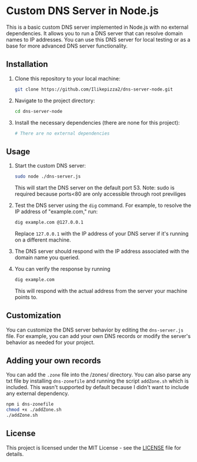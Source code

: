 # Custom DNS Server in Node.js

This is a basic custom DNS server implemented in Node.js with no external dependencies. It allows you to run a DNS server that can resolve domain names to IP addresses. You can use this DNS server for local testing or as a base for more advanced DNS server functionality.

## Installation

1. Clone this repository to your local machine:

   ```bash
   git clone https://github.com/Ilikepizza2/dns-server-node.git
   ```

2. Navigate to the project directory:

   ```bash
   cd dns-server-node
   ```

3. Install the necessary dependencies (there are none for this project):

   ```bash
   # There are no external dependencies
   ```

## Usage

1. Start the custom DNS server:

   ```bash
   sudo node ./dns-server.js
   ```

   This will start the DNS server on the default port 53.
   Note: sudo is required because ports<80 are only accessible through root previliges

2. Test the DNS server using the `dig` command. For example, to resolve the IP address of "example.com," run:

   ```bash
   dig example.com @127.0.0.1
   ```

   Replace `127.0.0.1` with the IP address of your DNS server if it's running on a different machine.

3. The DNS server should respond with the IP address associated with the domain name you queried.

4. You can verify the response by running

    ```bash
    dig example.com
    ```
    This will respond with the actual address from the server your machine points to.

## Customization

You can customize the DNS server behavior by editing the `dns-server.js` file. For example, you can add your own DNS records or modify the server's behavior as needed for your project.

## Adding your own records
You can add the `.zone` file into the /zones/ directory. You can also parse any txt file by installing `dns-zonefile` and running the script `addZone.sh` which is included. This wasn't supported by default because I didn't want to include any external dependency. 

```bash
npm i dns-zonefile
chmod +x ./addZone.sh
./addZone.sh
```

## License

This project is licensed under the MIT License - see the [LICENSE](LICENSE) file for details.
```

